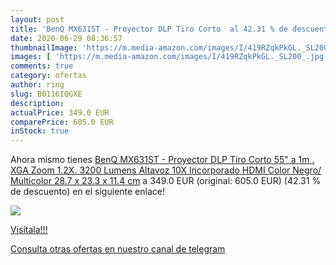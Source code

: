 ```yaml
---
layout: post
title: 'BenQ MX631ST - Proyector DLP Tiro Corto  al 42.31 % de descuento'
date: 2020-06-29 08:36:57
thumbnailImage: 'https://m.media-amazon.com/images/I/419RZqkPkGL._SL200_.jpg'
images: [ 'https://m.media-amazon.com/images/I/419RZqkPkGL._SL200_.jpg' ]
comments: true
category: ofertas
author: ring
slug: B0116IQGXE
description:
actualPrice: 349.0 EUR
comparePrice: 605.0 EUR
inStock: true
---
```


Ahora mismo tienes [BenQ MX631ST - Proyector DLP Tiro Corto  55" a 1m . XGA Zoom 1.2X. 3200 Lumens  Altavoz 10X Incorporado  HDMI  Color Negro/ Multicolor  28.7 x 23.3 x 11.4 cm](https://www.amazon.com/dp/B0116IQGXE/?tag=redken08-20) a 349.0 EUR (original: 605.0 EUR) (42.31 %  de descuento) en el siguiente enlace!

[![](https://m.media-amazon.com/images/I/419RZqkPkGL._SL200_.jpg)](https://www.amazon.com/dp/B0116IQGXE/?tag=redken08-20)

[Visítala!!!](https://www.amazon.com/dp/B0116IQGXE/?tag=redken08-20)

[Consulta otras ofertas en nuestro canal de telegram](https://t.me/s/ofertas25)

